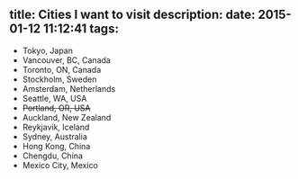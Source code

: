 title: Cities I want to visit
description:
date: 2015-01-12 11:12:41
tags:
---

- Tokyo, Japan
- Vancouver, BC, Canada
- Toronto, ON, Canada
- Stockholm, Sweden
- Amsterdam, Netherlands
- Seattle, WA, USA
- ~~Portland, OR, USA~~
- Auckland, New Zealand
- Reykjavik, Iceland
- Sydney, Australia
- Hong Kong, China
- Chengdu, China
- Mexico City, Mexico
